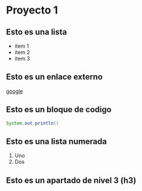 # Proyecto 1
## Esto es una lista
* item 1
* item 2
* item 3
## Esto es un enlace externo
[google](http://www.google.es)

## Esto es un bloque de codigo
```java
System.out.println()
```

## Esto es una lista numerada
1. Uno
2. Dos

## Esto es un apartado de nivel 3 (h3)